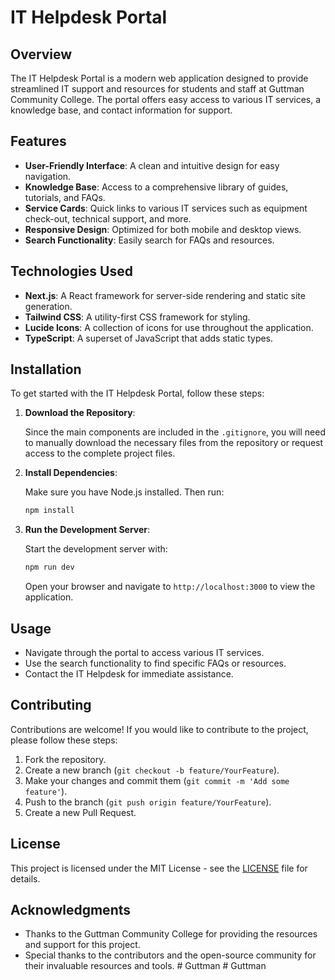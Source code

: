 # IT Helpdesk Portal

## Overview

The IT Helpdesk Portal is a modern web application designed to provide streamlined IT support and resources for students and staff at Guttman Community College. The portal offers easy access to various IT services, a knowledge base, and contact information for support.

## Features

- **User-Friendly Interface**: A clean and intuitive design for easy navigation.
- **Knowledge Base**: Access to a comprehensive library of guides, tutorials, and FAQs.
- **Service Cards**: Quick links to various IT services such as equipment check-out, technical support, and more.
- **Responsive Design**: Optimized for both mobile and desktop views.
- **Search Functionality**: Easily search for FAQs and resources.

## Technologies Used

- **Next.js**: A React framework for server-side rendering and static site generation.
- **Tailwind CSS**: A utility-first CSS framework for styling.
- **Lucide Icons**: A collection of icons for use throughout the application.
- **TypeScript**: A superset of JavaScript that adds static types.

## Installation

To get started with the IT Helpdesk Portal, follow these steps:

1. **Download the Repository**:

   Since the main components are included in the `.gitignore`, you will need to manually download the necessary files from the repository or request access to the complete project files.

2. **Install Dependencies**:

   Make sure you have Node.js installed. Then run:

   ```bash
   npm install
   ```

3. **Run the Development Server**:

   Start the development server with:

   ```bash
   npm run dev
   ```

   Open your browser and navigate to `http://localhost:3000` to view the application.

## Usage

- Navigate through the portal to access various IT services.
- Use the search functionality to find specific FAQs or resources.
- Contact the IT Helpdesk for immediate assistance.

## Contributing

Contributions are welcome! If you would like to contribute to the project, please follow these steps:

1. Fork the repository.
2. Create a new branch (`git checkout -b feature/YourFeature`).
3. Make your changes and commit them (`git commit -m 'Add some feature'`).
4. Push to the branch (`git push origin feature/YourFeature`).
5. Create a new Pull Request.

## License

This project is licensed under the MIT License - see the [LICENSE](LICENSE) file for details.

## Acknowledgments

- Thanks to the Guttman Community College for providing the resources and support for this project.
- Special thanks to the contributors and the open-source community for their invaluable resources and tools.
#   G u t t m a n  
 #   G u t t m a n  
 